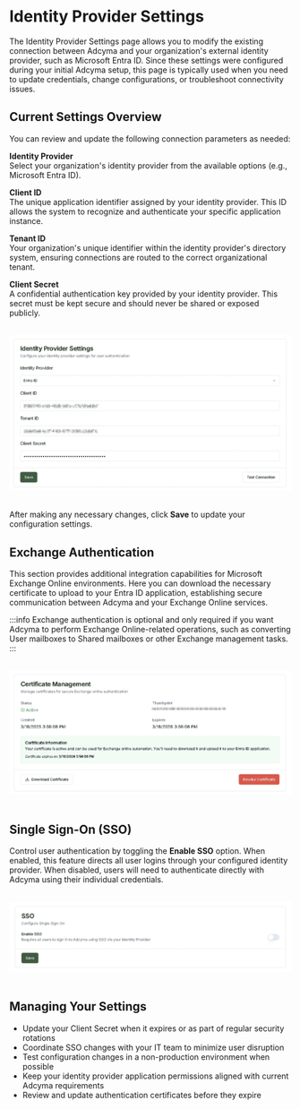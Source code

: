 # Identity Provider Settings

The Identity Provider Settings page allows you to modify the existing connection between Adcyma and your organization's external identity provider, such as Microsoft Entra ID. Since these settings were configured during your initial Adcyma setup, this page is typically used when you need to update credentials, change configurations, or troubleshoot connectivity issues.

## Current Settings Overview

You can review and update the following connection parameters as needed:

**Identity Provider**  
Select your organization's identity provider from the available options (e.g., Microsoft Entra ID).

**Client ID**  
The unique application identifier assigned by your identity provider. This ID allows the system to recognize and authenticate your specific application instance.

**Tenant ID**  
Your organization's unique identifier within the identity provider's directory system, ensuring connections are routed to the correct organizational tenant.

**Client Secret**  
A confidential authentication key provided by your identity provider. This secret must be kept secure and should never be shared or exposed publicly.

<br/>
<img src="/img/IdentityProvider1.webp" style={{ maxWidth: '1400px', height: 'auto', border: '2px solid black', borderRadius: '5px' }} />
<br/><br/>

After making any necessary changes, click **Save** to update your configuration settings.

## Exchange Authentication

This section provides additional integration capabilities for Microsoft Exchange Online environments. Here you can download the necessary certificate to upload to your Entra ID application, establishing secure communication between Adcyma and your Exchange Online services.

:::info
Exchange authentication is optional and only required if you want Adcyma to perform Exchange Online-related operations, such as converting User mailboxes to Shared mailboxes or other Exchange management tasks.
:::

<br/>
<img src="/img/IdentityProvider2.webp" style={{ maxWidth: '1400px', height: 'auto', border: '2px solid black', borderRadius: '5px' }} />
<br/><br/>

## Single Sign-On (SSO)

Control user authentication by toggling the **Enable SSO** option. When enabled, this feature directs all user logins through your configured identity provider. When disabled, users will need to authenticate directly with Adcyma using their individual credentials.

<br/>
<img src="/img/IdentityProvider3.webp" style={{ maxWidth: '1400px', height: 'auto', border: '2px solid black', borderRadius: '5px' }} />
<br/><br/>

## Managing Your Settings

- Update your Client Secret when it expires or as part of regular security rotations
- Coordinate SSO changes with your IT team to minimize user disruption  
- Test configuration changes in a non-production environment when possible
- Keep your identity provider application permissions aligned with current Adcyma requirements
- Review and update authentication certificates before they expire